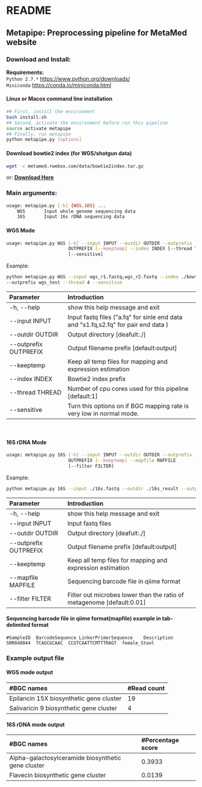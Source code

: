 README
=============

## Metapipe: Preprocessing pipeline for MetaMed website

### Download and Install: <br>
**Requirements:** <br>
`Python 2.7.*` https://www.python.org/downloads/ <br>
`Miniconda` https://conda.io/miniconda.html <br>


#### Linux or Macox command line installation
```Bash
## First, install the environment
bash install.sh
## Second, activate the environment before run this pipeline
source activate metapipe
## Finally, run metapipe
python metapipe.py [options]
```
#### Download bowtie2 index (for WGS/shotgun data) <br>
```Bash
wget -c metamed.rwebox.com/data/bowtie2index.tar.gz
```
or: __[Download Here](http://metamed.rwebox.com/data/bowtie2index.tar.gz "悬停显示")__

### Main arguments: <br>

```Bash
usage: metapipe.py [-h] {WGS,16S} ... 
    WGS       Input whole genome sequencing data 
    16S       Input 16s rDNA sequencing data 
```
#### WGS Mode <br>
```Bash
usage: metapipe.py WGS [-h] --input INPUT --outdir OUTDIR --outprefix
                       OUTPREFIX [--keeptemp] --index INDEX [--thread THREAD]
                       [--sensitive]
```
Example: <br>
```Bash
python metapipe.py WGS --input wgs_r1.fastq,wgs_r2.fastq --index ./bowtie2index/mibig_bgc --outdir ./wgs_result 
--outprefix wgs_test --thread 4 --sensitive
```
|  Parameter   |  Introduction |
| :---------- | :-------- |
| -h, --help     |       show this help message and exit |
|  --input INPUT    |     Input fastq files ("a.fq" for sinle end data <br> and "s1.fq,s2.fq" for pair end data ) |
|  --outdir OUTDIR   |   Output directory [deafult:./] |
| --outprefix OUTPREFIX | Output filename prefix [default:output]|
|  --keeptemp      |      Keep all temp files for mapping and expression estimation|
|  --index INDEX     |    Bowtie2 index prefix |
|  --thread THREAD   |    Number of cpu cores used for this pipeline [default:1] |
|  --sensitive      |     Turn this options on if BGC mapping rate is very low in normal mode. |
<br>

#### 16S rDNA Mode <br>
```Bash
usage: metapipe.py 16S [-h] --input INPUT --outdir OUTDIR --outprefix
                       OUTPREFIX [--keeptemp] --mapfile MAPFILE
                       [--filter FILTER]
```
Example: <br>
```Bash
python metapipe.py 16S --input ./16s.fastq --outdir ./16s_result --outprefix 16s_test --mapfile ./16s_map.txt
```

|  Parameter   |  Introduction |
| :---------- | :-------- |
|  -h, --help    |        show this help message and exit |
|  --input INPUT   |      Input fastq files |
|  --outdir OUTDIR   |    Output directory [deafult:./] |
|  --outprefix OUTPREFIX | Output filename prefix [default:output] |
|  --keeptemp     |       Keep all temp files for mapping and expression estimation |
|  --mapfile MAPFILE  |   Sequencing barcode file in qiime format |
|  --filter FILTER  |     Filter out microbes lower than the ratio of metagenome [default:0.01] |

#### Sequencing barcode file in qiime format(mapfile) example in tab-delimited format <br>
`#SampleID	BarcodeSequence	LinkerPrimerSequence	Description` <br>
`SRR048044	TCAGCGCAAC	CCGTCAATTCMTTTRAGT	female_Stool`  <br>

### Example output file
#### WGS mode output <br>
|  #BGC names  |  #Read count |
| :---------- | :-------- |
|Epilancin 15X biosynthetic gene cluster |	19|
|Salivaricin 9 biosynthetic gene cluster |	4 |

#### 16S rDNA mode output <br>
|  #BGC names  |  #Percentage score |
| :---------- | :-------- |
|Alpha-galactosylceramide biosynthetic gene cluster|	0.3933|
|Flavecin biosynthetic gene cluster	| 0.0139 |


